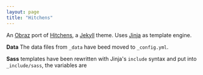 ```yaml
---
layout: page
title: "Hitchens"
---
```


An [Obraz](https://obraz.pirx.ru/) port of [Hitchens](https://github.com/patdryburgh/hitchens), a [Jekyll](http://jekyllrb.com) theme. Uses [Jinja](https://jinja.palletsprojects.com/en/3.1.x/) as template engine.

**Data** The data files from `_data` have beed moved to `_config.yml`.

**Sass** templates have been rewritten with Jinja's `include` syntax and put into `_include/sass`, the variables are 